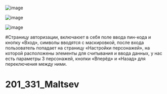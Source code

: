 ![image](https://github.com/userartem2002/201_331_Maltsev/assets/96133767/11978912-86e0-4627-91f2-58802878abe6)


![image](https://github.com/userartem2002/201_331_Maltsev/assets/96133767/383ee907-429e-438b-b057-e540950e756e)



![image](https://github.com/userartem2002/201_331_Maltsev/assets/96133767/3610f00c-114b-4b9a-ab1c-118a4f5c39cd)


#Страницу авторизации, включаюет в себя поле ввода пин-кода и кнопку «Вход», символы вводятся с маскировкой, после входа пользователь попадает на страницу «Настройки персонажей», на которой
расположены элементы для считывания и ввода данных, у нас есть параметры 3 персонажей, кнопки «Вперёд» и «Назад» для переключения между ними.


# 201_331_Maltsev
